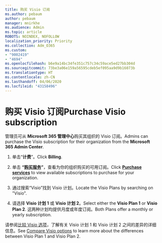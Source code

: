 ```yaml
---
title: 购买 Visio 订阅
ms.author: pebaum
author: pebaum
manager: mnirkhe
ms.audience: Admin
ms.topic: article
ROBOTS: NOINDEX, NOFOLLOW
localization_priority: Priority
ms.collection: Adm_O365
ms.custom:
- "9002419"
- "4694"
ms.openlocfilehash: b6e9a14bc34fe351c757c34c59ace5ed27bb304d
ms.sourcegitcommit: 73be3a06e159a56595cdeb5ef095aa9d9b16073b
ms.translationtype: HT
ms.contentlocale: zh-CN
ms.lasthandoff: 04/06/2020
ms.locfileid: "43158496"
---
```

# <a name="purchase-visio-subscription"></a><span data-ttu-id="2b027-102">购买 Visio 订阅</span><span class="sxs-lookup"><span data-stu-id="2b027-102">Purchase Visio subscription</span></span>

<span data-ttu-id="2b027-103">管理员可从 **Microsoft 365 管理中心**购买其组织的 Visio 订阅。</span><span class="sxs-lookup"><span data-stu-id="2b027-103">Admins can purchase the Visio subscription for their organization from the **Microsoft 365 Admin Center**.</span></span>

1. <span data-ttu-id="2b027-104">单击“**计费**”。</span><span class="sxs-lookup"><span data-stu-id="2b027-104">Click **Billing**.</span></span>

2. <span data-ttu-id="2b027-105">单击 **“[购买服务](https://admin.microsoft.com/AdminPortal/Home?adminportal=1&msCV=%2BbOQtMNsz0ei8f5z.0.36#/catalog)”**，查看为你的组织购买的可用订阅。</span><span class="sxs-lookup"><span data-stu-id="2b027-105">Click **[Purchase services](https://admin.microsoft.com/AdminPortal/Home?adminportal=1&msCV=%2BbOQtMNsz0ei8f5z.0.36#/catalog)** to view available subscriptions to purchase for your organization.</span></span>

3. <span data-ttu-id="2b027-106">通过搜索“Visio”找到 Visio 计划。</span><span class="sxs-lookup"><span data-stu-id="2b027-106">Locate the Visio Plans by searching on "Visio".</span></span>

4. <span data-ttu-id="2b027-107">请选择 **Visio 计划 1** 或 **Visio 计划 2**。</span><span class="sxs-lookup"><span data-stu-id="2b027-107">Select either the **Visio Plan 1** or **Visio Plan 2**.</span></span> <span data-ttu-id="2b027-108">这两种计划均提供月度或年度订阅。</span><span class="sxs-lookup"><span data-stu-id="2b027-108">Both Plans offer a monthly or yearly subscription.</span></span>

<span data-ttu-id="2b027-109">请参阅[比较 Visio 选项](https://products.office.com/Visio/microsoft-visio-plans-and-pricing-compare-visio-options)，了解有关 Visio 计划 1 和 Visio 计划 2 之间的差异的详细信息。</span><span class="sxs-lookup"><span data-stu-id="2b027-109">See [Compare Visio options](https://products.office.com/Visio/microsoft-visio-plans-and-pricing-compare-visio-options) to learn more about the differences between Visio Plan 1 and Visio Plan 2.</span></span> 
